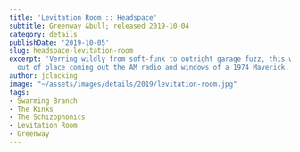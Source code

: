 ```yaml
---
title: 'Levitation Room :: Headspace'
subtitle: Greenway &bull; released 2019-10-04
category: details
publishDate: '2019-10-05'
slug: headspace-levitation-room
excerpt: 'Verring wildly from soft-funk to outright garage fuzz, this wouldn’t be
  out of place coming out the AM radio and windows of a 1974 Maverick. '
author: jclacking
image: "~/assets/images/details/2019/levitation-room.jpg"
tags:
- Swarming Branch
- The Kinks
- The Schizophonics
- Levitation Room
- Greenway
---
```



